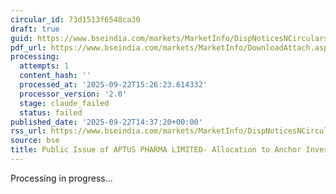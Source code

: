 ```yaml
---
circular_id: 73d1513f6548ca30
draft: true
guid: https://www.bseindia.com/markets/MarketInfo/DispNoticesNCirculars.aspx?Noticeid={A667C659-726D-4639-AAE6-2A260AF5B7D0}&noticeno=20250922-55&dt=09/22/2025&icount=55&totcount=56&flag=0
pdf_url: https://www.bseindia.com/markets/MarketInfo/DownloadAttach.aspx?id=20250922-55&attachedId=7f00828f-6593-4790-8d5f-b87ffeeaaa29
processing:
  attempts: 1
  content_hash: ''
  processed_at: '2025-09-22T15:26:23.614332'
  processor_version: '2.0'
  stage: claude_failed
  status: failed
published_date: '2025-09-22T14:37:20+00:00'
rss_url: https://www.bseindia.com/markets/MarketInfo/DispNoticesNCirculars.aspx?Noticeid={A667C659-726D-4639-AAE6-2A260AF5B7D0}&noticeno=20250922-55&dt=09/22/2025&icount=55&totcount=56&flag=0
source: bse
title: Public Issue of APTUS PHARMA LIMITED- Allocation to Anchor Investors
---
```


Processing in progress...